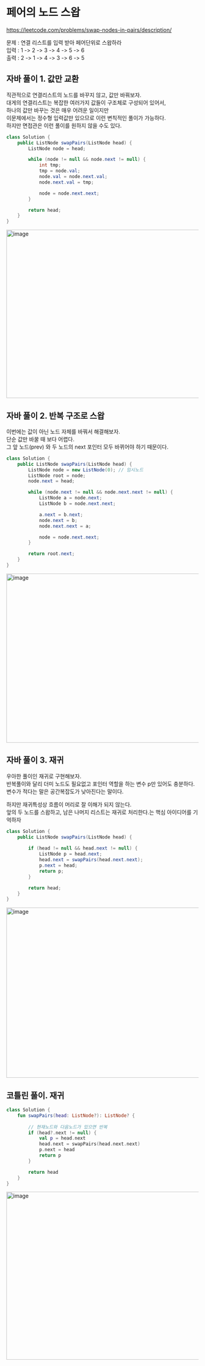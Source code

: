 # 페어의 노드 스왑
https://leetcode.com/problems/swap-nodes-in-pairs/description/

문제 : 연결 리스트를 입력 받아 페어단위로 스왑하라 <br>
입력 : 1 -> 2 -> 3 -> 4 -> 5 -> 6 <br>
출력 : 2 -> 1 -> 4 -> 3 -> 6 -> 5 <br>

## 자바 풀이 1. 값만 교환
직관적으로 연결리스트의 노드를 바꾸지 않고, 값만 바꿔보자. <br> 
대게의 연결리스트는 복잡한 여러가지 값들이 구조체로 구성되어 있어서, <br>
하나의 값만 바꾸는 것은 매우 어려운 일이지만  <br>
이문제에서는 정수형 입력값만 있으므로 이런 변칙적인 풀이가 가능하다.  <br>
하지만 면접관은 이런 풀이를 원하지 않을 수도 있다. <br>

```java
class Solution {
    public ListNode swapPairs(ListNode head) {
        ListNode node = head;

        while (node != null && node.next != null) {
            int tmp;
            tmp = node.val;
            node.val = node.next.val;
            node.next.val = tmp;

            node = node.next.next;
        }    

        return head;
    }
}
```

<img width="679" height="440" alt="image" src="https://github.com/user-attachments/assets/e12db7b7-ef0e-4856-b950-bdd6ede55056" />


## 자바 풀이 2. 반복 구조로 스왑
이번에는 값이 아닌 노드 자체를 바꿔서 해결해보자. <br>
단순 값만 바꿀 때 보다 어렵다. <br>
그 앞 노드(prev) 와 두 노드의 next 포인터 모두 바뀌어야 하기 때문이다. <br>

```java
class Solution {
    public ListNode swapPairs(ListNode head) {
        ListNode node = new ListNode(0); // 임시노드
        ListNode root = node;
        node.next = head;

        while (node.next != null && node.next.next != null) {
            ListNode a = node.next;
            ListNode b = node.next.next;

            a.next = b.next;
            node.next = b;
            node.next.next = a;

            node = node.next.next;
        }    

        return root.next;
    }
}
```

<img width="678" height="442" alt="image" src="https://github.com/user-attachments/assets/fd4a9ae8-2c3a-4e94-8206-99baead07ecf" />

## 자바 풀이 3. 재귀
우아한 풀이인 재귀로 구현해보자. <br>
반복풀이와 달리 더미 노드도 필요없고 포인터 역할을 하는 변수 p만 있어도 충분하다. <br>
변수가 적다는 말은 공간복잡도가 낮아진다는 말이다. <br>
 
하지만 재귀특성상 흐름이 머리로 잘 이해가 되지 않는다. <br>
앞의 두 노드를 스왑하고, 남은 나머지 리스트는 재귀로 처리한다.는 핵심 아이디어를 기억하자 <br>

```java
class Solution {
    public ListNode swapPairs(ListNode head) {
        
        if (head != null && head.next != null) {
            ListNode p = head.next;
            head.next = swapPairs(head.next.next);
            p.next = head;
            return p;
        }

        return head;
    }
}
```

<img width="683" height="445" alt="image" src="https://github.com/user-attachments/assets/d4172ed8-7453-42f3-b51f-77c0340e35b2" />



## 코틀린 풀이. 재귀
```kotlin
class Solution {
    fun swapPairs(head: ListNode?): ListNode? {
        
        // 현재노드와 다음노드가 있으면 반복
        if (head?.next != null) {
            val p = head.next
            head.next = swapPairs(head.next.next)
            p.next = head
            return p
        }

        return head
    }
}
```

<img width="684" height="439" alt="image" src="https://github.com/user-attachments/assets/2ad96694-62c4-47b8-b61e-ff6e77516a53" />

